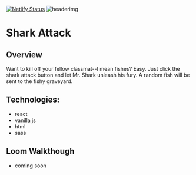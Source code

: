 [![Netlify Status](https://api.netlify.com/api/v1/badges/0dea3557-b819-499c-97c3-c46604c1a1d8/deploy-status)](https://app.netlify.com/sites/kf-shark-attack/deploys)
![headerimg](https://i.imgur.com/RfxtETM.png)
# Shark Attack
## Overview
Want to kill off your fellow classmat--I mean fishes? Easy. Just click the shark attack button and let Mr. Shark unleash his fury. A random fish will be sent to the fishy graveyard.

## Technologies:
- react
- vanilla js
- html
- sass

## Loom Walkthough
- coming soon
